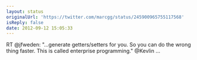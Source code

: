 ```yaml
---
layout: status
originalUrl: 'https://twitter.com/marcgg/status/245900965755117568'
isReply: false
date: 2012-09-12 15:05:33
---
```


RT @jfweden: "...generate getters/setters for you. So you can do the wrong thing faster. This is called enterprise programming." @Kevlin ...
